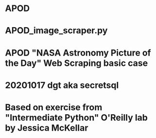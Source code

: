 # APOD
# APOD_image_scraper.py
# APOD "NASA Astronomy Picture of the Day" Web Scraping basic case
# 20201017 dgt aka secretsql 
# Based on exercise from "Intermediate Python" O'Reilly lab by Jessica McKellar
#
